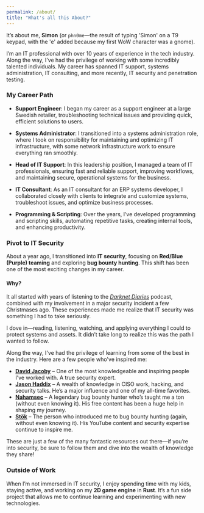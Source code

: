 ```yaml
---
permalink: /about/
title: "What's all this About?"
---
```


It’s about me, **Simon** (or `phn0me`—the result of typing 'Simon' on a T9 keypad, with the 'e' added because my first WoW character was a gnome).

I’m an IT professional with over 10 years of experience in the tech industry. Along the way, I’ve had the privilege of working with some incredibly talented individuals. My career has spanned IT support, systems administration, IT consulting, and more recently, IT security and penetration testing.

### My Career Path

- **Support Engineer**: I began my career as a support engineer at a large Swedish retailer, troubleshooting technical issues and providing quick, efficient solutions to users.

- **Systems Administrator**: I transitioned into a systems administration role, where I took on responsibility for maintaining and optimizing IT infrastructure, with some network infrastructure work to ensure everything ran smoothly.

- **Head of IT Support**: In this leadership position, I managed a team of IT professionals, ensuring fast and reliable support, improving workflows, and maintaining secure, operational systems for the business.

- **IT Consultant**: As an IT consultant for an ERP systems developer, I collaborated closely with clients to integrate and customize systems, troubleshoot issues, and optimize business processes.

- **Programming & Scripting**: Over the years, I’ve developed programming and scripting skills, automating repetitive tasks, creating internal tools, and enhancing productivity.

### Pivot to IT Security

About a year ago, I transitioned into **IT security**, focusing on **Red/Blue (Purple) teaming** and exploring **bug bounty hunting**. This shift has been one of the most exciting changes in my career.

#### Why?

It all started with years of listening to the *[Darknet Diaries](https://darknetdiaries.com)* podcast, combined with my involvement in a major security incident a few Christmases ago. These experiences made me realize that IT security was something I had to take seriously.

I dove in—reading, listening, watching, and applying everything I could to protect systems and assets. It didn’t take long to realize this was the path I wanted to follow.

Along the way, I've had the privilege of learning from some of the best in the industry. Here are a few people who've inspired me:

- **[David Jacoby](https://x.com/JacobyDavid)** – One of the most knowledgeable and inspiring people I’ve worked with. A true security expert.
- **[Jason Haddix](https://x.com/Jhaddix)** – A wealth of knowledge in CISO work, hacking, and security talks. He’s a major influence and one of my all-time favorites.
- **[Nahamsec](https://x.com/NahamSec)** – A legendary bug bounty hunter who’s taught me a ton (without even knowing it). His free content has been a huge help in shaping my journey.
- **[Stök](https://x.com/stokfredrik)** – The person who introduced me to bug bounty hunting (again, without even knowing it). His YouTube content and security expertise continue to inspire me.

These are just a few of the many fantastic resources out there—if you’re into security, be sure to follow them and dive into the wealth of knowledge they share!

### Outside of Work

When I’m not immersed in IT security, I enjoy spending time with my kids, staying active, and working on my **2D game engine** in **Rust**. It’s a fun side project that allows me to continue learning and experimenting with new technologies.
